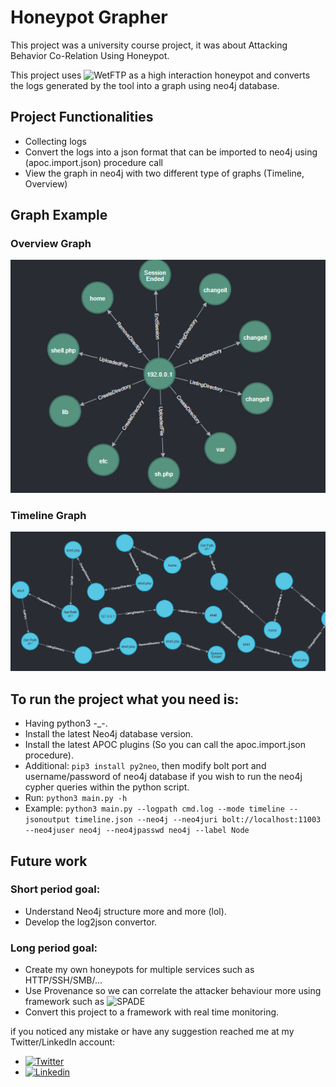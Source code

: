 # Honeypot Grapher
This project was a university course project, it was about Attacking Behavior Co-Relation Using Honeypot.

This project uses ![WetFTP](https://github.com/ohmyadd/wetftp) as a high interaction honeypot and converts the logs generated by the tool into a graph using neo4j database.

## Project Functionalities
- Collecting logs
- Convert the logs into a json format that can be imported to neo4j using (apoc.import.json) procedure call
- View the graph in neo4j with two different type of graphs (Timeline, Overview)

## Graph Example
### Overview Graph
![Overview Graph](https://github.com/LonelyWolf-MQ/graphit-ftphoneypot/blob/main/example/overview.png)
### Timeline Graph
![Timeline Graph](https://github.com/LonelyWolf-MQ/graphit-ftphoneypot/blob/main/example/timeline.png)

## To run the project what you need is:
- Having python3 -_-.
- Install the latest Neo4j database version.
- Install the latest APOC plugins (So you can call the apoc.import.json procedure).
- Additional: ```pip3 install py2neo```, then modify bolt port and username/password of neo4j database if you wish to run the neo4j cypher queries within the python script.
- Run: ```python3 main.py -h```
- Example: ```python3 main.py --logpath cmd.log --mode timeline --jsonoutput timeline.json --neo4j --neo4juri bolt://localhost:11003 --neo4juser neo4j --neo4jpasswd neo4j --label Node```

## Future work
### Short period goal:
- Understand Neo4j structure more and more (lol).
- Develop the log2json convertor.

### Long period goal:
- Create my own honeypots for multiple services such as HTTP/SSH/SMB/...
- Use Provenance so we can correlate the attacker behaviour more using framework such as ![SPADE](https://github.com/ashish-gehani/SPADE)
- Convert this project to a framework with real time monitoring.


if you noticed any mistake or have any suggestion reached me at my Twitter/LinkedIn account:
- [![Twitter](https://img.shields.io/twitter/follow/MHMDQi?style=social)](https://twitter.com/intent/follow?screen_name=MHMDQi)
- [![Linkedin](https://img.shields.io/badge/LinkedIn-0077B5?style=for-the-badge&logo=linkedin&logoColor=white)](https://www.linkedin.com/in/mhmdqi/)
